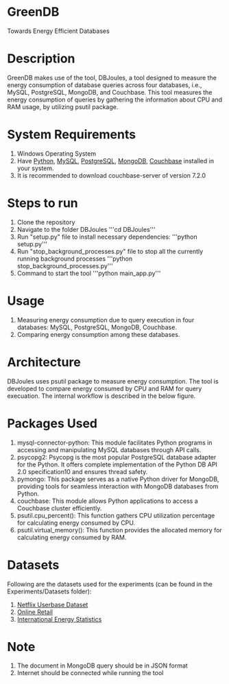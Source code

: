 # GreenDB

Towards Energy Efficient Databases

# Description

GreenDB makes use of the tool, DBJoules, a tool designed to measure the energy consumption of database queries across four databases, i.e., MySQL, PostgreSQL, MongoDB, and Couchbase. This tool measures the energy consumption of queries by gathering the information about CPU and RAM usage, by utilizing psutil package.

# System Requirements

1. Windows Operating System</li>
2. Have <a href="https://www.python.org/downloads/">Python</a>, <a href="https://dev.mysql.com/downloads/installer/">MySQL</a>, <a href="https://www.postgresql.org/download/">PostgreSQL</a>, <a href="https://www.mongodb.com/try/download/community">MongoDB</a>, <a href="https://www.couchbase.com/downloads/?family=couchbase-server">Couchbase</a> installed in your system.</li>
3. It is recommended to download couchbase-server of version 7.2.0</li>

# Steps to run

1. Clone the repository
2. Navigate to the folder DBJoules '''cd DBJoules'''
3. Run "setup.py" file to install necessary dependencies: '''python setup.py'''
4. Run "stop_background_processes.py" file to stop all the currently running background processes '''python stop_background_processes.py'''
5. Command to start the tool '''python main_app.py'''

# Usage

1. Measuring energy consumption due to query execution in four databases: MySQL, PostgreSQL, MongoDB, Couchbase.
2. Comparing energy consumption among these databases.

# Architecture

DBJoules uses psutil package to measure energy consumption. The tool is developed to compare energy consumed by CPU and RAM for query execuation. The internal workflow is described in the below figure.

# Packages Used

1. mysql-connector-python: This module facilitates Python programs in accessing and manipulating MySQL databases through API calls.
2. psycopg2: Psycopg is the most popular PostgreSQL database adapter for the Python. It offers complete implementation of the Python DB API 2.0 specification10 and ensures thread safety.
3. pymongo: This package serves as a native Python driver for MongoDB, providing tools for seamless interaction with MongoDB databases from Python.
4. couchbase: This module allows Python applications to access a Couchbase cluster efficiently.
5. psutil.cpu_percent(): This function gathers CPU utilization percentage for calculating energy consumed by CPU.
6. psutil.virtual_memory(): This function provides the allocated memory for calculating energy consumed by RAM.

# Datasets

Following are the datasets used for the experiments (can be found in the Experiments/Datasets folder):

1. <a href="https://www.kaggle.com/datasets/arnavsmayan/netflix-userbase-dataset">Netflix Userbase Dataset</a>
2. <a href="https://archive.ics.uci.edu/dataset/352/online+retail">Online Retail</a>
3. <a href="https://www.kaggle.com/datasets/unitednations/international-energy-statistics">International Energy Statistics</a>

# Note

1. The document in MongoDB query should be in JSON format
2. Internet should be connected while running the tool
